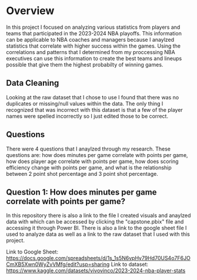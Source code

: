 # Overview

In this project I focused on analyzing various statistics from players and teams that participated in the 2023-2024 NBA playoffs. This information can be applicable to NBA coaches and managers because I anaylzed statistics that correlate with higher success within the games. Using the correlations and patterns that I determined from my proccessing NBA executives can use this information to create the best teams and lineups possible that give them the highest probabilty of winning games. 

## Data Cleaning

Looking at the raw dataset that I chose to use I found that there was no duplicates or missing/null values within the data. The only thing I recognized that was incorrect with this dataset is that a few of the player names were spelled incorrectly so I just edited those to be correct.

## Questions

There were 4 questions that I anaylzed through my research. These questions are: how does minutes per game correlate with points per game, how does player age correlate with points per game, how does scoring efficiency change with points per game, and what is the relationship between 2 point shot percentage and 3 point shot percentage.

## Question 1: How does minutes per game correlate with points per game?



In this repository there is also a link to the file I created visuals and anaylzed data with which can be accessed by clicking the "capstone.pbix" file and accessing it through Power BI. There is also a link to the google sheet file I used to analyze data as well as a link to the raw dataset that I used with this project.

Link to Google Sheet: https://docs.google.com/spreadsheets/d/1s_1s5N6vpHy79Hd70US4o7F6JOCmXB5Xwn0WyZvVMfg/edit?usp=sharing
Link to dataset: https://www.kaggle.com/datasets/vivovinco/2023-2024-nba-player-stats
